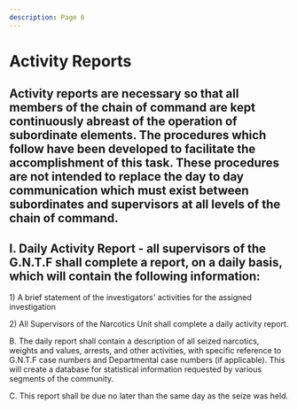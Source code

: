 ```yaml
---
description: Page 6
---
```


# Activity Reports

## Activity reports are necessary so that all members of the chain of command are kept continuously abreast of the operation of subordinate elements. The procedures which follow have been developed to facilitate the accomplishment of this task. These procedures are not intended to replace the day to day communication which must exist between subordinates and supervisors at all levels of the chain of command.&#x20;

## I. Daily Activity Report - all supervisors of the G.N.T.F shall complete a report, on a daily basis, which will contain the following information:&#x20;

1\) A brief statement of the investigators' activities for the assigned investigation&#x20;

2\) All Supervisors of the Narcotics Unit shall complete a daily activity report.&#x20;

B. The daily report shall contain a description of all seized narcotics, weights and values, arrests, and other activities, with specific reference to G.N.T.F case numbers and Departmental case numbers (if applicable). This will create a database for statistical information requested by various segments of the community.&#x20;

C. This report shall be due no later than the same day as the seize was held.
